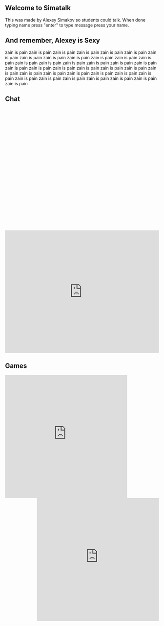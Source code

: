 <script async src="https://pagead2.googlesyndication.com/pagead/js/adsbygoogle.js?client=ca-pub-9413704551073936"
     crossorigin="anonymous"></script>

## Welcome to Simatalk

This was made by Alexey Simakov so students could talk. When done typing name press "enter"
to type message press your name.

## And remember, Alexey is Sexy

zain is pain zain is pain zain is pain zain is pain zain is pain zain is pain zain is pain zain is pain zain is pain zain is pain zain is pain zain is pain zain is pain zain is pain zain is pain zain is pain zain is pain zain is pain zain is pain zain is pain zain is pain zain is pain zain is pain zain is pain zain is pain zain is pain zain is pain zain is pain zain is pain zain is pain zain is pain zain is pain zain is pain zain is pain zain is pain zain is pain zain is pain zain is pain zain is pain 



## Chat

<div id="tlkio" data-channel="student-talk" data-theme="theme--minimal" style="width:100%;height:400;"></div><script async src="http://tlk.io/embed.js" type="text/javascript"></script>

<iframe src="https://tlk.io/student-talk" width="100%" height="400" frameborder="0" scrolling="no"></iframe>

## Games
<iframe src="https://scratch.mit.edu/projects/318927435/embed" allowtransparency="true" width="400" height="402" frameborder="0" scrolling="no" align="left" allowfullscreen></iframe>

<iframe src="https://scratch.mit.edu/projects/148769358/embed" allowtransparency="true" width="400" height="402" frameborder="0" scrolling="no" align="right" allowfullscreen></iframe>

## 



